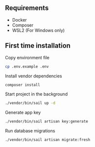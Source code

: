 ## Requirements

- Docker
- Composer
- WSL2 (For Windows only)

## First time installation

Copy environment file
```bash
cp .env.example .env
```

Install vendor dependencies
```bash
composer install
```

Start project in the background
```bash
./vendor/bin/sail up -d
```

Generate app key
```bash
./vendor/bin/sail artisan key:generate
```

Run database migrations
```bash
./vendor/bin/sail artisan migrate:fresh
```
